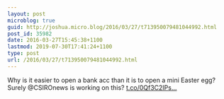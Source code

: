 ```yaml
---
layout: post
microblog: true
guid: http://joshua.micro.blog/2016/03/27/t713950079481044992.html
post_id: 35982
date: 2016-03-27T15:45:38+1100
lastmod: 2019-07-30T17:41:24+1100
type: post
url: /2016/03/27/t713950079481044992.html
---
```

Why is it easier to open a bank acc than it is to open a mini Easter egg? Surely @CSIROnews is working on this? [t.co/0Qf3C2IPs...](https://t.co/0Qf3C2IPsN)
